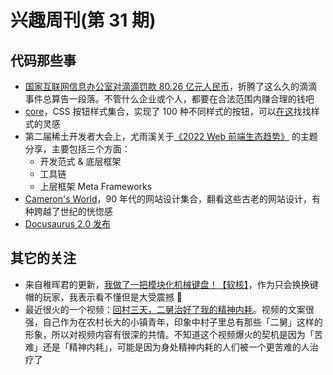 # 兴趣周刊(第 31 期)


<!--more-->

## 代码那些事
* [国家互联网信息办公室对滴滴罚款 80.26 亿元人民币](http://www.cac.gov.cn/2022-07/21/c_1660021534306352.htm)，折腾了这么久的滴滴事件总算告一段落。不管什么企业或个人，都要在合法范围内赚合理的钱吧
* [core](https://github.com/ui-buttons/core)，CSS 按钮样式集合，实现了 100 种不同样式的按钮，可以[在这](https://ui-buttons.web.app/)找找样式的灵感
* 第二届稀土开发者大会上，尤雨溪关于[《2022 Web 前端生态趋势》](https://juejin.cn/live/xdc202201) 的主题分享，主要包括三个方面：
  * 开发范式 & 底层框架
  * 工具链
  * 上层框架 Meta Frameworks
* [Cameron's World](https://www.cameronsworld.net/)，90 年代的网站设计集合，翻看这些古老的网站设计，有种跨越了世纪的恍惚感
* [Docusaurus 2.0 发布](https://docusaurus.io/blog/2022/08/01/announcing-docusaurus-2.0)

## 其它的关注
* 来自稚晖君的更新，[我做了一把模块化机械键盘！【软核】](https://www.bilibili.com/video/BV19V4y1J7Hx?spm_id_from=333.337.search-card.all.click&vd_source=79fbeafdc446027305871c1961d93917)，作为只会换换键帽的玩家，我表示看不懂但是大受震撼 🥳
* 最近很火的一个视频：[回村三天，二舅治好了我的精神内耗](https://www.bilibili.com/video/BV1MN4y177PB)。视频的文案很强，自己作为在农村长大的小镇青年，印象中村子里总有那些「二舅」这样的形象，所以对视频内容有很深的共情。不知道这个视频爆火的契机是因为「苦难」还是「精神内耗」，可能是因为身处精神内耗的人们被一个更苦难的人治疗了

